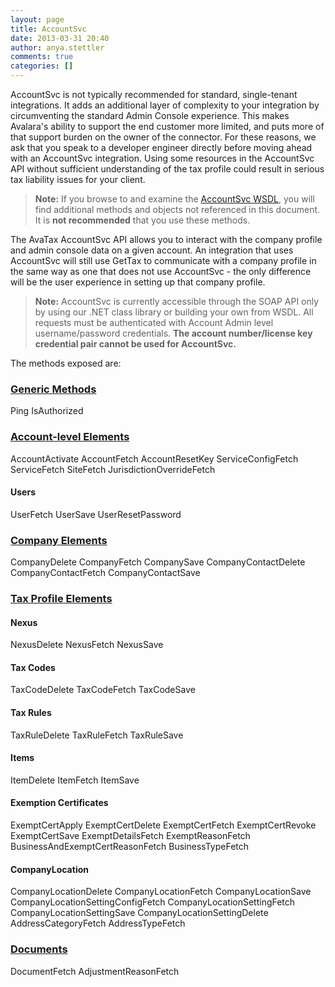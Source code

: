 ```yaml
---
layout: page
title: AccountSvc
date: 2013-03-31 20:40
author: anya.stettler
comments: true
categories: []
---
```

AccountSvc is not typically recommended for standard, single-tenant integrations. It adds an additional layer of complexity to your integration by circumventing the standard Admin Console experience. This makes Avalara's ability to support the end customer more limited, and puts more of that support burden on the owner of the connector. For these reasons, we ask that you speak to a developer engineer directly before moving ahead with an AccountSvc integration. Using some resources in the AccountSvc API without sufficient understanding of the tax profile could result in serious tax liability issues for your client.
<blockquote><strong>Note:</strong> If you browse to and examine the <a href="https://avatax.avalara.net/account/AccountSvc.wsdl">AccountSvc WSDL</a>, you will find additional methods and objects not referenced in this document. It is <strong>not recommended</strong> that you use these methods.</blockquote>
The AvaTax AccountSvc API allows you to interact with the company profile and admin console data on a given account. An integration that uses AccountSvc will still use GetTax to communicate with a company profile in the same way as one that does not use AccountSvc - the only difference will be the user experience in setting up that company profile.
<blockquote><strong>Note:</strong> AccountSvc is currently accessible through the SOAP API only by using our .NET class library or building your own from WSDL. All requests must be authenticated with Account Admin level username/password credentials. <strong>The account number/license key credential pair cannot be used for AccountSvc.</strong></blockquote>
The methods exposed are:
<h3><a title="Shared Formats and Methods" href="/api-docs/soap/shared-formats-and-methods">Generic Methods</a></h3>
Ping
IsAuthorized
<h3><a title="Account-level Elements" href="/api-docs/soap/accountsvc/account">Account-level Elements</a></h3>
AccountActivate
AccountFetch
AccountResetKey
ServiceConfigFetch
ServiceFetch
SiteFetch
JurisdictionOverrideFetch
<h4>Users</h4>
UserFetch
UserSave
UserResetPassword
<h3><a title="Company Elements" href="/api-docs/soap/accountsvc/company-elements">Company Elements</a></h3>
CompanyDelete
CompanyFetch
CompanySave
CompanyContactDelete
CompanyContactFetch
CompanyContactSave
<h3><a title="Tax Profile Elements" href="/api-docs/soap/accountsvc/tax-profile">Tax Profile Elements</a></h3>
<h4>Nexus</h4>
NexusDelete
NexusFetch
NexusSave
<h4>Tax Codes</h4>
TaxCodeDelete
TaxCodeFetch
TaxCodeSave
<h4>Tax Rules</h4>
TaxRuleDelete
TaxRuleFetch
TaxRuleSave
<h4>Items</h4>
ItemDelete
ItemFetch
ItemSave
<h4>Exemption Certificates</h4>
ExemptCertApply
ExemptCertDelete
ExemptCertFetch
ExemptCertRevoke
ExemptCertSave
ExemptDetailsFetch
ExemptReasonFetch
BusinessAndExemptCertReasonFetch
BusinessTypeFetch
<h4>CompanyLocation</h4>
CompanyLocationDelete
CompanyLocationFetch
CompanyLocationSave
CompanyLocationSettingConfigFetch
CompanyLocationSettingFetch
CompanyLocationSettingSave
CompanyLocationSettingDelete
AddressCategoryFetch
AddressTypeFetch
<h3><a href="/api-docs/soap/accountsvc/document-elements">Documents</a></h3>
DocumentFetch
AdjustmentReasonFetch
